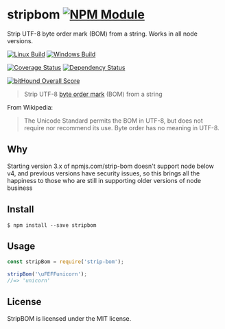 # stripbom [![NPM Module](https://img.shields.io/npm/v/stripbom.svg?style=flat)](https://www.npmjs.com/package/stripbom)

Strip UTF-8 byte order mark (BOM) from a string. Works in all node versions.

[![Linux Build](https://img.shields.io/travis/alexindigo/stripbom/master.svg?label=linux:0.10-6.x&style=flat)](https://travis-ci.org/alexindigo/stripbom)
[![Windows Build](https://img.shields.io/appveyor/ci/alexindigo/stripbom/master.svg?label=windows:0.10-6.x&style=flat)](https://ci.appveyor.com/project/alexindigo/stripbom)

[![Coverage Status](https://img.shields.io/coveralls/alexindigo/stripbom/master.svg?label=code+coverage&style=flat)](https://coveralls.io/github/alexindigo/stripbom?branch=master)
[![Dependency Status](https://img.shields.io/david/alexindigo/stripbom.svg?style=flat)](https://david-dm.org/alexindigo/stripbom)

[![bitHound Overall Score](https://www.bithound.io/github/alexindigo/stripbom/badges/score.svg)](https://www.bithound.io/github/alexindigo/stripbom)

> Strip UTF-8 [byte order mark](http://en.wikipedia.org/wiki/Byte_order_mark#UTF-8) (BOM) from a string

From Wikipedia:

> The Unicode Standard permits the BOM in UTF-8, but does not require nor recommend its use. Byte order has no meaning in UTF-8.

## Why

Starting version 3.x of npmjs.com/strip-bom doesn't support node below v4,
and previous versions have security issues, so this brings all the happiness
to those who are still in supporting older versions of node business

## Install

```
$ npm install --save stripbom
```

## Usage

```js
const stripBom = require('strip-bom');

stripBom('\uFEFFunicorn');
//=> 'unicorn'
```

## License

StripBOM is licensed under the MIT license.

